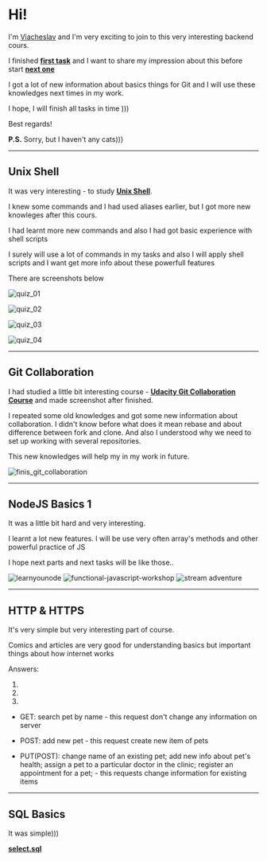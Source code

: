 Hi!
===
I'm [Viacheslav](https://github.com/ViacheslavIT) and I'm very exciting to join
to this very interesting backend cours.

I finished [**first task**](https://github.com/kottans/backend/blob/master/tasks/git-intro.md)
and I want to share my impression about this before start
[**next one**](https://github.com/kottans/backend/blob/master/tasks/unix-shell.md)

I got a lot of new information about basics things for Git and I will use these
knowledges next times in my work.

I hope, I will finish all tasks in time )))

Best regards!

**P.S.** Sorry, but I haven't any cats)))

---
## Unix Shell ##
It was very interesting - to study [**Unix Shell**](https://github.com/kottans/backend/blob/master/tasks/unix-shell.md).

I knew some commands and I had used aliases earlier, but I got more new knowleges after this cours.

I had learnt more new commands and also I had got basic experience with shell scripts

I surely will use a lot of commands in my tasks and also I will apply shell scripts and I want get more info about these powerfull features

There are screenshots below

![**quiz_01**](https://github.com/ViacheslavIT/kottans-backend/blob/master/task_unix_shell/quiz_01.png "quiz_01")

![**quiz_02**](https://github.com/ViacheslavIT/kottans-backend/blob/master/task_unix_shell/quiz_02.png "quiz_02")

![**quiz_03**](https://github.com/ViacheslavIT/kottans-backend/blob/master/task_unix_shell/quiz_03.png "quiz_03")

![**quiz_04**](https://github.com/ViacheslavIT/kottans-backend/blob/master/task_unix_shell/quiz_04.png "quiz_04")

---
## Git Collaboration ##
I had studied a little bit interesting course - [**Udacity Git Collaboration Course**](https://classroom.udacity.com/courses/ud456)
and made screenshot after finished.

I repeated some old knowledges and got some new information about collaboration.
I didn't know before what does it mean rebase and about difference between fork and clone.
And also I understood why we need to set up working with several repositories.

This new knowledges will help my in my work in future.

![**finis_git_collaboration**](https://github.com/ViacheslavIT/kottans-backend/blob/master/task_git_collaboration/git_collaboration_finish.png "finis_git_collaboration")

---
## NodeJS Basics 1 ##
It was a little bit hard and very interesting.

I learnt a lot new features. I will be use very often array's methods and other powerful practice of JS

I hope next parts and next tasks will be like those..

![**learnyounode**](https://github.com/ViacheslavIT/kottans-backend/blob/master/node_basic_1/node_01.png "learnyounode")
![**functional-javascript-workshop**](https://github.com/ViacheslavIT/kottans-backend/blob/master/node_basic_1/node_02.png "functional-javascript-workshop")
![**stream adventure**](https://github.com/ViacheslavIT/kottans-backend/blob/master/node_basic_1/node_03.png "stream adventure")

---
## HTTP & HTTPS ##
It's very simple but very interesting part of course.

Comics and articles are very good for understanding basics but important things about how internet works

Answers:

1.

2.

3.
- GET: search pet by name - this request don't change any information on server

- POST: add new pet - this request create new item of pets

- PUT(POST): change name of an existing pet; add new info about pet's health; assign a pet to a particular doctor in the clinic; register an appointment for a pet; - this requests change information for existing items 


---
## SQL Basics ##
It was simple)))

[**select.sql**](https://github.com/ViacheslavIT/kottans-backend/blob/master/sql_basics/select.sql "select.sql")
